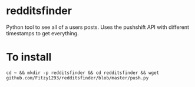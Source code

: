 # redditsfinder
Python tool to see all of a users posts. Uses the pushshift API with different timestamps to get everything. 

# To install 
`cd ~ && mkdir -p redditsfinder && cd redditsfinder && wget github.com/Fitzy1293/redditsfinder/blob/master/push.py`

